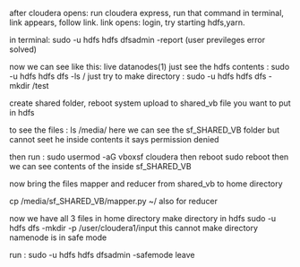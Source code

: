 after cloudera opens:
run cloudera express, run that command in terminal, link appears, follow link. 
link opens: login, try starting hdfs,yarn.

in terminal: sudo -u hdfs hdfs dfsadmin -report (user previleges error solved)

now we can see like this: live datanodes(1)
just see the hdfs contents : sudo -u hdfs hdfs dfs -ls /
just try to make directory : sudo -u hdfs hdfs dfs -mkdir /test

create shared folder, reboot system
upload to shared_vb file you want to put in hdfs

to see the files : ls /media/
here we can see the sf_SHARED_VB folder but cannot seet he inside contents
it says permission denied

then run : sudo usermod -aG vboxsf cloudera
then reboot sudo reboot
then we can see contents of the inside sf_SHARED_VB

now bring the files mapper and reducer from shared_vb to home directory

cp /media/sf_SHARED_VB/mapper.py ~/
also for reducer

now we have all 3 files in home directory
make directory in hdfs
sudo -u hdfs dfs -mkdir -p /user/cloudera1/input
this cannot make directory namenode is in safe mode

run : sudo -u hdfs hdfs dfsadmin -safemode leave




